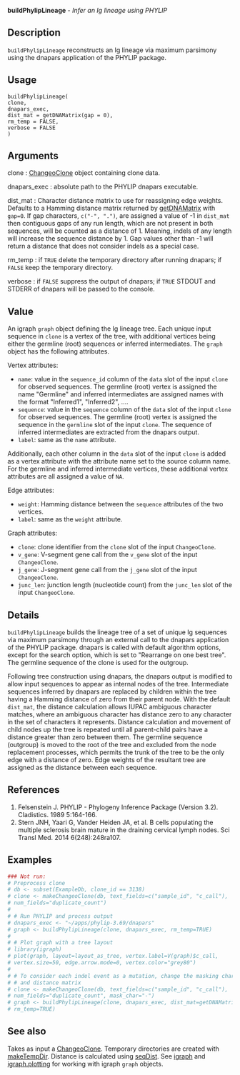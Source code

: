 **buildPhylipLineage** - *Infer an Ig lineage using PHYLIP*

Description
--------------------

`buildPhylipLineage` reconstructs an Ig lineage via maximum parsimony using the 
dnapars application of the PHYLIP package.


Usage
--------------------
```
buildPhylipLineage(
clone,
dnapars_exec,
dist_mat = getDNAMatrix(gap = 0),
rm_temp = FALSE,
verbose = FALSE
)
```

Arguments
-------------------

clone
:   [ChangeoClone](ChangeoClone-class.md) object containing clone data.

dnapars_exec
:   absolute path to the PHYLIP dnapars executable.

dist_mat
:   Character distance matrix to use for reassigning edge weights. 
Defaults to a Hamming distance matrix returned by [getDNAMatrix](getDNAMatrix.md) 
with `gap=0`. If gap characters, `c("-", ".")`, are assigned 
a value of -1 in `dist_mat` then contiguous gaps of any run length,
which are not present in both sequences, will be counted as a 
distance of 1. Meaning, indels of any length will increase
the sequence distance by 1. Gap values other than -1 will 
return a distance that does not consider indels as a special case.

rm_temp
:   if `TRUE` delete the temporary directory after running dnapars;
if `FALSE` keep the temporary directory.

verbose
:   if `FALSE` suppress the output of dnapars; 
if `TRUE` STDOUT and STDERR of dnapars will be passed to 
the console.




Value
-------------------

An igraph `graph` object defining the Ig lineage tree. Each unique input 
sequence in `clone` is a vertex of the tree, with additional vertices being
either the germline (root) sequences or inferred intermediates. The `graph` 
object has the following attributes.

Vertex attributes:

+ `name`:      value in the `sequence_id` column of the `data` 
slot of the input `clone` for observed sequences. 
The germline (root) vertex is assigned the name 
"Germline" and inferred intermediates are assigned
names with the format "Inferred1", "Inferred2", ....
+ `sequence`:  value in the `sequence` column of the `data` 
slot of the input `clone` for observed sequences.
The germline (root) vertex is assigned the sequence
in the `germline` slot of the input `clone`.
The sequence of inferred intermediates are extracted
from the dnapars output.
+ `label`:     same as the `name` attribute.

Additionally, each other column in the `data` slot of the input 
`clone` is added as a vertex attribute with the attribute name set to 
the source column name. For the germline and inferred intermediate vertices,
these additional vertex attributes are all assigned a value of `NA`.

Edge attributes:

+ `weight`:    Hamming distance between the `sequence` attributes
of the two vertices.
+ `label`:     same as the `weight` attribute.

Graph attributes:

+ `clone`:     clone identifier from the `clone` slot of the
input `ChangeoClone`.
+ `v_gene`:    V-segment gene call from the `v_gene` slot of 
the input `ChangeoClone`.
+ `j_gene`:    J-segment gene call from the `j_gene` slot of 
the input `ChangeoClone`.
+ `junc_len`:  junction length (nucleotide count) from the 
`junc_len` slot of the input `ChangeoClone`.



Details
-------------------

`buildPhylipLineage` builds the lineage tree of a set of unique Ig sequences via
maximum parsimony through an external call to the dnapars application of the PHYLIP
package. dnapars is called with default algorithm options, except for the search option, 
which is set to "Rearrange on one best tree". The germline sequence of the clone is used 
for the outgroup. 

Following tree construction using dnapars, the dnapars output is modified to allow
input sequences to appear as internal nodes of the tree. Intermediate sequences 
inferred by dnapars are replaced by children within the tree having a Hamming distance 
of zero from their parent node. With the default `dist_mat`, the distance calculation 
allows IUPAC ambiguous character matches, where an ambiguous character has distance zero 
to any character in the set of characters it represents. Distance calculation and movement of 
child nodes up the tree is repeated until all parent-child pairs have a distance greater than zero 
between them. The germline sequence (outgroup) is moved to the root of the tree and
excluded from the node replacement processes, which permits the trunk of the tree to be
the only edge with a distance of zero. Edge weights of the resultant tree are assigned 
as the distance between each sequence.


References
-------------------


1. Felsenstein J. PHYLIP - Phylogeny Inference Package (Version 3.2). 
Cladistics. 1989 5:164-166.
1. Stern JNH, Yaari G, Vander Heiden JA, et al. B cells populating the multiple 
sclerosis brain mature in the draining cervical lymph nodes. 
Sci Transl Med. 2014 6(248):248ra107.




Examples
-------------------

```R
### Not run:
# Preprocess clone
# db <- subset(ExampleDb, clone_id == 3138)
# clone <- makeChangeoClone(db, text_fields=c("sample_id", "c_call"), 
# num_fields="duplicate_count")
# 
# # Run PHYLIP and process output
# dnapars_exec <- "~/apps/phylip-3.69/dnapars"
# graph <- buildPhylipLineage(clone, dnapars_exec, rm_temp=TRUE)
# 
# # Plot graph with a tree layout
# library(igraph)
# plot(graph, layout=layout_as_tree, vertex.label=V(graph)$c_call, 
# vertex.size=50, edge.arrow.mode=0, vertex.color="grey80")
# 
# # To consider each indel event as a mutation, change the masking character 
# # and distance matrix
# clone <- makeChangeoClone(db, text_fields=c("sample_id", "c_call"), 
# num_fields="duplicate_count", mask_char="-")
# graph <- buildPhylipLineage(clone, dnapars_exec, dist_mat=getDNAMatrix(gap=-1), 
# rm_temp=TRUE)
```



See also
-------------------

Takes as input a [ChangeoClone](ChangeoClone-class.md). 
Temporary directories are created with [makeTempDir](makeTempDir.md).
Distance is calculated using [seqDist](seqDist.md). 
See [igraph](http://www.rdocumentation.org/packages/igraph/topics/aaa-igraph-package) and [igraph.plotting](http://www.rdocumentation.org/packages/igraph/topics/plot.common) for working 
with igraph `graph` objects.







